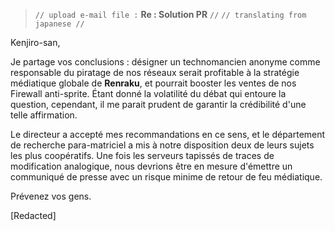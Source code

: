 > `// upload e-mail file :` **Re : Solution PR** `//`
> `// translating from japanese //`

Kenjiro-san,

Je partage vos conclusions : désigner un technomancien anonyme comme responsable du piratage de nos réseaux serait profitable à la stratégie médiatique globale de **Renraku**, et pourrait booster les ventes de nos Firewall anti-sprite. Étant donné la volatilité du débat qui entoure la question, cependant, il me parait prudent de garantir la crédibilité d'une telle affirmation.

Le directeur a accepté mes recommandations en ce sens, et le département de recherche para-matriciel a mis à notre disposition deux de leurs sujets les plus coopératifs. Une fois les serveurs tapissés de traces de modification analogique, nous devrions être en mesure d'émettre un communiqué de presse avec un risque minime de retour de feu médiatique.

Prévenez vos gens.

[Redacted]
